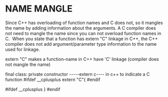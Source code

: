 # NAME MANGLE

Since C++ has overloading of function names and C does not, so it mangles the name by adding information about the arguments. A C compiler does not need to mangle the name since you can not overload function names in C. 
 When you state that a function has extern "C" linkage in C++,
the C++ compiler does not add argument/parameter type information to the name used for linkage.

extern "C" makes a function-name in C++ have 'C' linkage (compiler does not mangle the name)  

final class: private constructor
-----extern c----
in c++ to indicate a C function
#ifdef __cplusplus
extern "C"{
#endif

#ifdef __cplusplus
}
#endif
